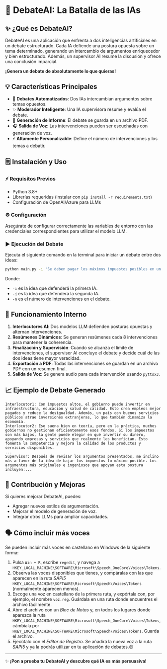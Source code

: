 # 🤝 **DebateAI: La Batalla de las IAs**

## ✨ **¿Qué es DebateAI?**

DebateAI es una aplicación que enfrenta a dos inteligencias artificiales en un debate estructurado. Cada IA defiende una postura opuesta sobre un tema determinado, generando un intercambio de argumentos enriquecedor y bien estructurado. Además, un supervisor AI resume la discusión y ofrece una conclusión imparcial.

**¡Genera un debate de absolutamente lo que quieras!**

## 💡 **Características Principales**

- 🧠 **Debates Automatizados**: Dos IAs intercambian argumentos sobre temas opuestos.
- ✨ **Moderador Inteligente**: Una IA supervisora resume y evalúa el debate.
- 📝 **Generación de Informe**: El debate se guarda en un archivo PDF.
- 🎧 **Salida de Voz**: Las intervenciones pueden ser escuchadas con generación de voz.
- ⚡ **Altamente Personalizable**: Define el número de intervenciones y los temas a debatir.

## 🗒 **Instalación y Uso**

### ⚡ **Requisitos Previos**

- Python 3.8+
- Librerías requeridas (instalar con `pip install -r requirements.txt`)
- Configuración de OpenAI/Azure para LLMs

### ⚙ **Configuración**

Asegúrate de configurar correctamente las variables de entorno con las credenciales correspondientes para utilizar el modelo LLM.

### ▶ **Ejecución del Debate**

Ejecuta el siguiente comando en la terminal para iniciar un debate entre dos ideas:

```bash
python main.py -i "Se deben pagar los máximos impuestos posibles en un país" -j "Hay que bajar los impuestos lo máximo posible" -n 16
```

Donde:

- `-i` es la idea que defenderá la primera IA.
- `-j` es la idea que defenderá la segunda IA.
- `-n` es el número de intervenciones en el debate.

## 🔎 **Funcionamiento Interno**

1. **Interlocutores AI**: Dos modelos LLM defienden posturas opuestas y alternan intervenciones.
2. **Resúmenes Dinámicos**: Se generan resúmenes cada 8 intervenciones para mantener la coherencia.
3. **Finalización y Supervisión**: Cuando se alcanza el límite de intervenciones, el supervisor AI concluye el debate y decide cuál de las dos ideas tiene mayor veracidad.
4. **Exportación a PDF**: Todas las intervenciones se guardan en un archivo PDF con un resumen final.
5. **Salida de Voz**: Se genera audio para cada intervención usando `pyttsx3`.

## 📈 **Ejemplo de Debate Generado**

```text
Interlocutor1: Con impuestos altos, el gobierno puede invertir en infraestructura, educación y salud de calidad. Esto crea empleos mejor pagados y reduce la desigualdad. Además, un país con buenos servicios públicos atrae inversiones extranjeras, lo que también dinamiza la economía.
Interlocutor2: Eso suena bien en teoría, pero en la práctica, muchos gobiernos no gestionan eficientemente esos fondos. Si los impuestos son más bajos, la gente puede elegir en qué invertir su dinero, apoyando empresas y servicios que realmente les benefician. Esto fomenta la competencia y mejora la calidad de los productos y servicios disponibles.
...
Supervisor: Después de revisar los argumentos presentados, me inclino más a favor de la idea de bajar los impuestos lo máximo posible. Los argumentos más originales e ingeniosos que apoyan esta postura incluyen:...
```

## 🔧 **Contribución y Mejoras**

Si quieres mejorar DebateAI, puedes:

- Agregar nuevos estilos de argumentación.
- Mejorar el modelo de generación de voz.
- Integrar otros LLMs para ampliar capacidades.

## 🗣️ **Cómo incluir más voces**

Se pueden incluir más voces en castellano en Windows de la siguiente forma:

1. Pulsa `Win + R`, escribe `regedit`, y navega a `HKEY_LOCAL_MACHINE\SOFTWARE\Microsoft\Speech_OneCore\Voices\Tokens`.
2. Observa las voces disponibles que tienes, y compáralas con las que aparecen en la ruta *SAPI5* `HKEY_LOCAL_MACHINE\SOFTWARE\Microsoft\Speech\Voices\Tokens` (normalmente aparecen menos).
3. Escoge una voz en castellano de la primera ruta, y expórtala con, por ejemplo, el nombre `voz.reg`. Guárdala en una ruta donde encuentres el archivo fácilmente.
4. Abre el archivo con un *Bloc de Notas* y, en todos los lugares donde aparezca la ruta `HKEY_LOCAL_MACHINE\SOFTWARE\Microsoft\Speech_OneCore\Voices\Tokens`, cámbiala por `HKEY_LOCAL_MACHINE\SOFTWARE\Microsoft\Speech\Voices\Tokens`. Guarda el archivo.
5. Ejecútalo con el *Editor de Registro*. Se añadirá la nueva voz a la ruta *SAPI5* y ya la podrás utilizar en tu aplicación de debates.😊
---

✨ **¡Pon a prueba tu DebateAI y descubre qué IA es más persuasiva!**
